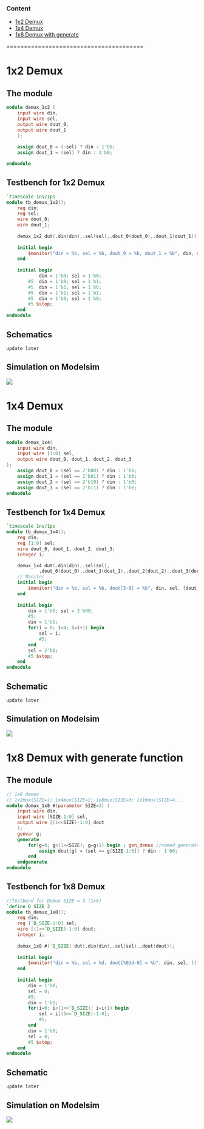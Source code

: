 ### Content
- [1x2 Demux](#Demux_1x2)
- [1x4 Demux](#Demux_1x4)
- [1x8 Demux with generate](#Demux_1x8_generate)

=======================================

<a name="Demux_1x2"></a>
# 1x2 Demux
## The module
```Verilog
module demux_1x2 (
	input wire din, 
	input wire sel, 
	output wire dout_0,
	output wire dout_1
	);
	
	assign dout_0 = (~sel) ? din : 1'b0;
	assign dout_1 = (sel) ? din : 1'b0;

endmodule
```
## Testbench for 1x2 Demux
```Verilog
`timescale 1ns/1ps
module tb_demux_1x2();
	reg din;
	reg sel;
	wire dout_0;
	wire dout_1;
	
	demux_1x2 dut(.din(din),.sel(sel),.dout_0(dout_0),.dout_1(dout_1));
	
	initial begin 
		$monitor("din = %b, sel = %b, dout_0 = %b, dout_1 = %b", din, sel, dout_0, dout_1);
	end 
	
	initial begin 
			din = 1'b0; sel = 1'b0; 
		#5	din = 1'b0; sel = 1'b1; 
		#5 	din = 1'b1; sel = 1'b0;
		#5 	din = 1'b1; sel = 1'b1;
		#5	din = 1'b0; sel = 1'b0;
		#5 $stop;
	end
endmodule
```
## Schematics
`update later`
## Simulation on Modelsim 
<img src=https://i.imgur.com/MmvKlKr.png>

<a name="Demux_1x4"></a>
# 1x4 Demux
## The module
```Verilog
module demux_1x4(
	input wire din, 
	input wire [1:0] sel,
	output wire dout_0, dout_1, dout_2, dout_3
);
	assign dout_0 = (sel == 2'b00) ? din : 1'b0;
	assign dout_1 = (sel == 2'b01) ? din : 1'b0;
	assign dout_2 = (sel == 2'b10) ? din : 1'b0;
	assign dout_3 = (sel == 2'b11) ? din : 1'b0;
endmodule
```
## Testbench for 1x4 Demux
```Verilog
`timescale 1ns/1ps
module tb_demux_1x4();
	reg din;
	reg [1:0] sel;
	wire dout_0, dout_1, dout_2, dout_3;
	integer i;

	demux_1x4 dut(.din(din),.sel(sel),
			.dout_0(dout_0),.dout_1(dout_1),.dout_2(dout_2),.dout_3(dout_3));
	// Monitor
	initial begin
		$monitor("din = %b, sel = %b, dout[3-0] = %b", din, sel, {dout_3, dout_2, dout_1, dout_0});
	end
	
	initial begin
		din = 1'b0; sel = 2'b00;
		#5;
		din = 1'b1;
		for(i = 0; i<4; i=i+1) begin
			sel = i; 
			#5;
		end
		sel = 2'b0;
		#5 $stop;
	end
endmodule
```
## Schematic
`update later`
## Simulation on Modelsim
<img src=https://i.imgur.com/HbCJCCs.png>

<a name="Demux_1x8_generate"></a>
# 1x8 Demux with generate function
## The module
```Verilog
// 1x8 demux
// 1x2mux|SIZE=1; 1x4mux|SIZE=2; 1x8mux|SIZE=3; 1x16mux|SIZE=4...
module demux_1x8 #(parameter SIZE=3) (
	input wire din,
	input wire [SIZE-1:0] sel,
	output wire [(1<<SIZE)-1:0] dout
	);
	genvar g;
	generate 
		for(g=0; g<(1<<SIZE); g=g+1) begin : gen_demux //named generate block
			assign dout[g] = (sel == g[SIZE-1:0]) ? din : 1'b0;
		end
	endgenerate
endmodule
```
## Testbench for 1x8 Demux
```Verilog
//Testbend for Demux SIZE = 3 (1x8)
`define D_SIZE 3
module tb_demux_1x8();
	reg din;
	reg [`D_SIZE-1:0] sel;
	wire [(1<<`D_SIZE)-1:0] dout;
	integer i;
	
	demux_1x8 #(`D_SIZE) dut(.din(din),.sel(sel),.dout(dout));
	
	initial begin
		$monitor("din = %b, sel = %d, dout[%01d-0] = %b", din, sel, ((1<<`D_SIZE)-1), dout);
	end
	
	initial begin
		din = 1'b0; 
		sel = 0;
		#5;
		din = 1'b1;
		for(i=0; i<(1<<`D_SIZE); i=i+1) begin
			sel = i[(1<<`D_SIZE)-1:0];
			#5;
		end
		din = 1'b0;
		sel = 0;
		#5 $stop;
	end
endmodule 
```
## Schematic
`update later`
## Simulation on Modelsim 
<img src=https://i.imgur.com/DOSVWf2.png>


